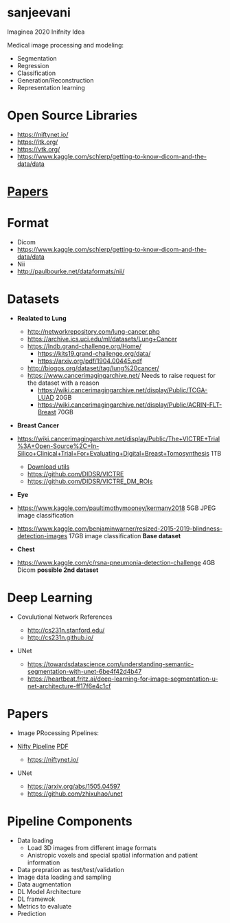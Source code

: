 # sanjeevani
Imaginea 2020 Inifnity Idea

Medical image processing and modeling:
- Segmentation
- Regression
- Classification
- Generation/Reconstruction
- Representation learning

# Open Source Libraries
- https://niftynet.io/
- https://itk.org/
- https://vtk.org/
- https://www.kaggle.com/schlerp/getting-to-know-dicom-and-the-data/data
# [Papers](papers)

# Format
- Dicom
 - https://www.kaggle.com/schlerp/getting-to-know-dicom-and-the-data/data
- Nii
 - http://paulbourke.net/dataformats/nii/
 
# Datasets

- **Realated to Lung**
  * http://networkrepository.com/lung-cancer.php
  * https://archive.ics.uci.edu/ml/datasets/Lung+Cancer
  * https://lndb.grand-challenge.org/Home/
    - https://kits19.grand-challenge.org/data/
    - https://arxiv.org/pdf/1904.00445.pdf
  * http://biogps.org/dataset/tag/lung%20cancer/
  * https://www.cancerimagingarchive.net/ Needs to raise request for the dataset with a reason
    - https://wiki.cancerimagingarchive.net/display/Public/TCGA-LUAD 20GB
    - https://wiki.cancerimagingarchive.net/display/Public/ACRIN-FLT-Breast 70GB
  
- **Breast Cancer**
 - https://wiki.cancerimagingarchive.net/display/Public/The+VICTRE+Trial%3A+Open-Source%2C+In-Silico+Clinical+Trial+For+Evaluating+Digital+Breast+Tomosynthesis 1TB
   - [Download utils](https://wiki.cancerimagingarchive.net/display/NBIA/Downloading+TCIA+Images)
   - https://github.com/DIDSR/VICTRE
   - https://github.com/DIDSR/VICTRE_DM_ROIs
 
 - **Eye**
  - https://www.kaggle.com/paultimothymooney/kermany2018 5GB JPEG image classification 
  - https://www.kaggle.com/benjaminwarner/resized-2015-2019-blindness-detection-images 17GB image classification **Base dataset**
  
 - **Chest**
  - https://www.kaggle.com/c/rsna-pneumonia-detection-challenge 4GB Dicom **possible 2nd dataset**

# Deep Learning

- Covulutional Network References
  - http://cs231n.stanford.edu/
  - http://cs231n.github.io/
  
- UNet
  - https://towardsdatascience.com/understanding-semantic-segmentation-with-unet-6be4f42d4b47
  - https://heartbeat.fritz.ai/deep-learning-for-image-segmentation-u-net-architecture-ff17f6e4c1cf
  
# Papers
- Image PRocessing Pipelines:
- [Nifty Pipeline](https://www.sciencedirect.com/science/article/pii/S0169260717311823) [PDF](papers/ScienceDirect_articles_26Dec2019_16-47-45.687/NiftyNet--a-deep-learning-platform-for-_2018_Computer-Methods-and-Programs-i.pdf)
  - https://niftynet.io/
  
- UNet
  - https://arxiv.org/abs/1505.04597
  - https://github.com/zhixuhao/unet
  
  
# Pipeline Components
- Data loading 
  - Load 3D images from different image formats
  - Anistropic voxels and special spatial information and patient information
- Data prepration as test/test/validation
- Image data loading and sampling
- Data augmentation
- DL Model Architecture
- DL framewok
- Metrics to evaluate
- Prediction


